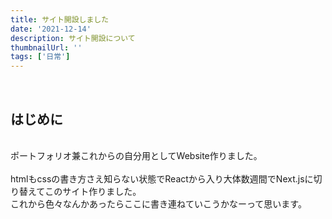 ```yaml
---
title: サイト開設しました
date: '2021-12-14'
description: サイト開設について
thumbnailUrl: ''
tags: ['日常']
---
```

<br/>

## **はじめに** 
\
ポートフォリオ兼これからの自分用としてWebsite作りました。  
\
htmlもcssの書き方さえ知らない状態でReactから入り大体数週間でNext.jsに切り替えてこのサイト作りました。  
これから色々なんかあったらここに書き連ねていこうかなーって思います。

<br/>